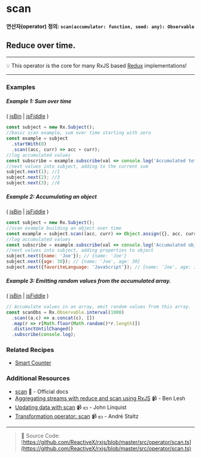 # scan
#### 연산자(operator) 정의: `scan(accumulator: function, seed: any): Observable`

## Reduce over time.

---
:bulb:  This operator is the core for many RxJS based [Redux](http://redux.js.org) implementations!

---

### Examples

##### Example 1: Sum over time

( [jsBin](http://jsbin.com/kozidakose/1/edit?js,console) | [jsFiddle](https://jsfiddle.net/btroncone/d2g2a2c6/) )

```js
const subject = new Rx.Subject();
//basic scan example, sum over time starting with zero
const example = subject
  .startWith(0)
  .scan((acc, curr) => acc + curr);
//log accumulated values
const subscribe = example.subscribe(val => console.log('Accumulated total:', val));
//next values into subject, adding to the current sum
subject.next(1); //1
subject.next(2); //3
subject.next(3); //6
```

##### Example 2: Accumulating an object

( [jsBin](http://jsbin.com/fusunoguqu/1/edit?js,console) | [jsFiddle](https://jsfiddle.net/btroncone/36rbu38b/) )

```js
const subject = new Rx.Subject();
//scan example building an object over time
const example = subject.scan((acc, curr) => Object.assign({}, acc, curr), {});
//log accumulated values
const subscribe = example.subscribe(val => console.log('Accumulated object:', val));
//next values into subject, adding properties to object
subject.next({name: 'Joe'}); // {name: 'Joe'}
subject.next({age: 30}); // {name: 'Joe', age: 30}
subject.next({favoriteLanguage: 'JavaScript'}); // {name: 'Joe', age: 30, favoriteLanguage: 'JavaScript'}
```

##### Example 3: Emitting random values from the accumulated array.

( [jsBin](http://jsbin.com/mudolideqo/1/edit?js,console) | [jsFiddle](https://jsfiddle.net/btroncone/afjgf4tz/) )

```js
// Accumulate values in an array, emit random values from this array.
const scanObs = Rx.Observable.interval(1000)
  .scan((a,c) => a.concat(c), [])
  .map(r => r[Math.floor(Math.random()*r.length)])
  .distinctUntilChanged()
  .subscribe(console.log);
```

### Related Recipes
* [Smart Counter](../../recipes/smartcounter.md)

### Additional Resources
* [scan](http://reactivex.io/rxjs/class/es6/Observable.js~Observable.html#instance-method-scan) :newspaper: - Official docs
* [Aggregating streams with reduce and scan using RxJS](https://egghead.io/lessons/rxjs-aggregating-streams-with-reduce-and-scan-using-rxjs) :video_camera: - Ben Lesh
* [Updating data with scan](https://egghead.io/lessons/rxjs-updating-data-with-scan?course=step-by-step-async-javascript-with-rxjs) :video_camera: :dollar: - John Linquist
* [Transformation operator: scan](https://egghead.io/lessons/rxjs-transformation-operator-scan?course=rxjs-beyond-the-basics-operators-in-depth) :video_camera: :dollar: - André Staltz

---
> :file_folder: Source Code:  [https://github.com/ReactiveX/rxjs/blob/master/src/operator/scan.ts](https://github.com/ReactiveX/rxjs/blob/master/src/operator/scan.ts)
